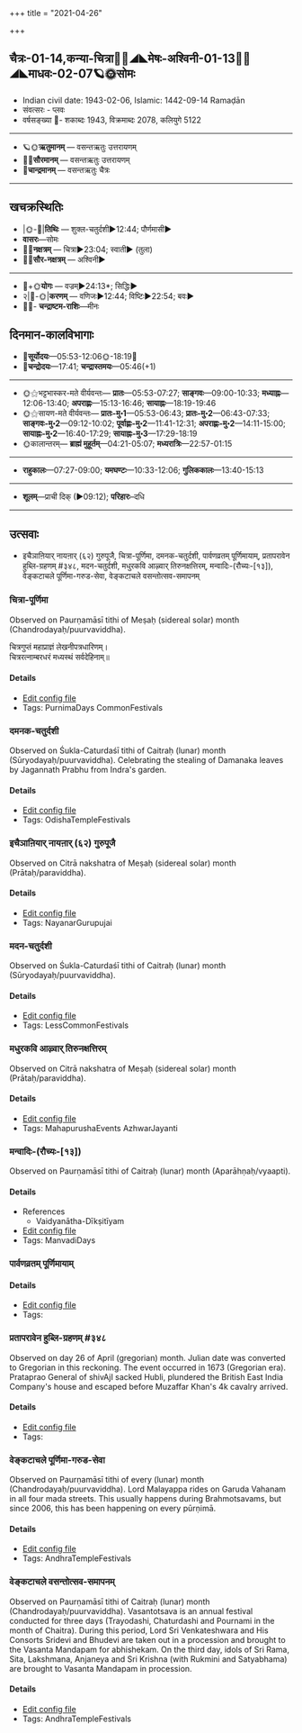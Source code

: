 +++
title = "2021-04-26"

+++
## चैत्रः-01-14,कन्या-चित्रा🌛🌌◢◣मेषः-अश्विनी-01-13🌌🌞◢◣माधवः-02-07🪐🌞सोमः
- Indian civil date: 1943-02-06, Islamic: 1442-09-14 Ramaḍān
- संवत्सरः - प्लवः
- वर्षसङ्ख्या 🌛- शकाब्दः 1943, विक्रमाब्दः 2078, कलियुगे 5122
___________________
- 🪐🌞**ऋतुमानम्** — वसन्तऋतुः उत्तरायणम्
- 🌌🌞**सौरमानम्** — वसन्तऋतुः उत्तरायणम्
- 🌛**चान्द्रमानम्** — वसन्तऋतुः चैत्रः
___________________


## खचक्रस्थितिः
- |🌞-🌛|**तिथिः** — शुक्ल-चतुर्दशी►12:44; पौर्णमासी►  
- **वासरः**—सोमः  
- 🌌🌛**नक्षत्रम्** — चित्रा►23:04; स्वाती► (तुला)  
- 🌌🌞**सौर-नक्षत्रम्** — अश्विनी►  
___________________
- 🌛+🌞**योगः** — वज्रम्►24:13*; सिद्धिः►  
- २|🌛-🌞|**करणम्** — वणिजः►12:44; विष्टिः►22:54; बवः►  
- 🌌🌛- **चन्द्राष्टम-राशिः**—मीनः  


## दिनमान-कालविभागाः
- 🌅**सूर्योदयः**—05:53-12:06🌞️-18:19🌇  
- 🌛**चन्द्रोदयः**—17:41; **चन्द्रास्तमयः**—05:46(+1)  
___________________
- 🌞⚝भट्टभास्कर-मते वीर्यवन्तः— **प्रातः**—05:53-07:27; **साङ्गवः**—09:00-10:33; **मध्याह्नः**—12:06-13:40; **अपराह्णः**—15:13-16:46; **सायाह्नः**—18:19-19:46  
- 🌞⚝सायण-मते वीर्यवन्तः— **प्रातः-मु॰1**—05:53-06:43; **प्रातः-मु॰2**—06:43-07:33; **साङ्गवः-मु॰2**—09:12-10:02; **पूर्वाह्णः-मु॰2**—11:41-12:31; **अपराह्णः-मु॰2**—14:11-15:00; **सायाह्नः-मु॰2**—16:40-17:29; **सायाह्नः-मु॰3**—17:29-18:19  
- 🌞कालान्तरम्— **ब्राह्मं मुहूर्तम्**—04:21-05:07; **मध्यरात्रिः**—22:57-01:15  
___________________
- **राहुकालः**—07:27-09:00; **यमघण्टः**—10:33-12:06; **गुलिककालः**—13:40-15:13  
___________________
- **शूलम्**—प्राची दिक् (►09:12); **परिहारः**–दधि  
___________________

## उत्सवाः
- इचैञाऩियार् नायऩार् (६२) गुरुपूजै, चित्रा-पूर्णिमा, दमनक-चतुर्दशी, पार्वणव्रतम् पूर्णिमायाम्, प्रतापरावेन हुब्लि-ग्रहणम् #३४८, मदन-चतुर्दशी, मधुरकवि आऴ्वार् तिरुनक्षत्तिरम्, मन्वादिः-(रौच्यः-[१३]), वेङ्कटाचले पूर्णिमा-गरुड-सेवा, वेङ्कटाचले वसन्तोत्सव-समापनम्
### चित्रा-पूर्णिमा

Observed on Paurṇamāsī tithi of Meṣaḥ (sidereal solar) month (Chandrodayaḥ/puurvaviddha). 

चित्रगुप्तं महाप्राज्ञं लेखनीपत्रधारिणम्।  
चित्ररत्नाम्बरधरं मध्यस्थं सर्वदेहिनाम्॥



#### Details
- [Edit config file](https://github.com/jyotisham/adyatithi/tree/master/general/sidereal_solar_month/tithi/01/15/citrA~pUrNimA%20or%20citragupta~pUjai.toml)
- Tags: PurnimaDays CommonFestivals


### दमनक-चतुर्दशी

Observed on Śukla-Caturdaśī tithi of Caitraḥ (lunar) month (Sūryodayaḥ/puurvaviddha). Celebrating the stealing of Damanaka leaves by Jagannath Prabhu from Indra's garden.

#### Details
- [Edit config file](https://github.com/jyotisham/adyatithi/tree/master/temples/Odisha/lunar_month/tithi/01/14/damanaka-caturdazI.toml)
- Tags: OdishaTempleFestivals


### इचैञाऩियार् नायऩार् (६२) गुरुपूजै

Observed on Citrā nakshatra of Meṣaḥ (sidereal solar) month (Prātaḥ/paraviddha). 

#### Details
- [Edit config file](https://github.com/jyotisham/adyatithi/tree/master/mahApuruSha/nAyanAr/sidereal_solar_month/nakshatra/01/14/icaiJAn2iyAr%20nAyan2Ar%20%2862%29%20gurupUjai.toml)
- Tags: NayanarGurupujai


### मदन-चतुर्दशी

Observed on Śukla-Caturdaśī tithi of Caitraḥ (lunar) month (Sūryodayaḥ/puurvaviddha). 

#### Details
- [Edit config file](https://github.com/jyotisham/adyatithi/tree/master/general/lunar_month/tithi/01/14/madana-caturdazI.toml)
- Tags: LessCommonFestivals


### मधुरकवि आऴ्वार् तिरुनक्षत्तिरम्

Observed on Citrā nakshatra of Meṣaḥ (sidereal solar) month (Prātaḥ/paraviddha). 

#### Details
- [Edit config file](https://github.com/jyotisham/adyatithi/tree/master/mahApuruSha/ALvAr/sidereal_solar_month/nakshatra/01/14/madhurakavi%20AzhvAr%20tirunakSattiram.toml)
- Tags: MahapurushaEvents AzhwarJayanti


### मन्वादिः-(रौच्यः-[१३])

Observed on Paurṇamāsī tithi of Caitraḥ (lunar) month (Aparāhṇaḥ/vyaapti). 

#### Details
- References
  - Vaidyanātha-Dīkṣitīyam
- [Edit config file](https://github.com/jyotisham/adyatithi/tree/master/time_focus/yugAdiH/lunar_month/tithi/01/15/manvAdiH~%28raucyaH~%5B13%5D%29.toml)
- Tags: ManvadiDays


### पार्वणव्रतम् पूर्णिमायाम्



#### Details
- [Edit config file](https://github.com/jyotisham/adyatithi/tree/master/gRhya/general/relative_event/sthAlIpAkaH_16/offset__-1/pArvaNa-vratam_15.toml)
- Tags: 


### प्रतापरावेन हुब्लि-ग्रहणम् #३४८

Observed on day 26 of April (gregorian) month. Julian date was converted to Gregorian in this reckoning. The event occurred in 1673 (Gregorian era).  
Prataprao General of shivAjI sacked Hubli, plundered the British East India Company's house and escaped before Muzaffar Khan's 4k cavalry arrived.

#### Details
- [Edit config file](https://github.com/jyotisham/adyatithi/tree/master/mahApuruSha/xatra-later/gregorian/day/04/26/pratAparAvena_hubli-grahaNam.toml)
- Tags: 


### वेङ्कटाचले पूर्णिमा-गरुड-सेवा

Observed on Paurṇamāsī tithi of every (lunar) month (Chandrodayaḥ/puurvaviddha). Lord Malayappa rides on Garuda Vahanam in all four mada streets. This usually happens during Brahmotsavams, but since 2006, this has been happening on every pūrṇimā.

#### Details
- [Edit config file](https://github.com/jyotisham/adyatithi/tree/master/temples/venkaTAchala/lunar_month/tithi/00/15/vEGkaTAcalE%20pUrNimA~garuDa-sEvA.toml)
- Tags: AndhraTempleFestivals


### वेङ्कटाचले वसन्तोत्सव-समापनम्

Observed on Paurṇamāsī tithi of Caitraḥ (lunar) month (Chandrodayaḥ/puurvaviddha). Vasantotsava is an annual festival conducted for three days (Trayodashi, Chaturdashi and Pournami in the month of Chaitra). During this period, Lord Sri Venkateshwara and His Consorts Sridevi and Bhudevi are taken out in a procession and brought to the Vasanta Mandapam for abhishekam. On the third day, idols of Sri Rama, Sita, Lakshmana, Anjaneya and Sri Krishna (with Rukmini and Satyabhama) are brought to Vasanta Mandapam in procession.

#### Details
- [Edit config file](https://github.com/jyotisham/adyatithi/tree/master/temples/venkaTAchala/lunar_month/tithi/01/15/vEGkaTAcalE%20vasantOtsava-samApanam.toml)
- Tags: AndhraTempleFestivals


